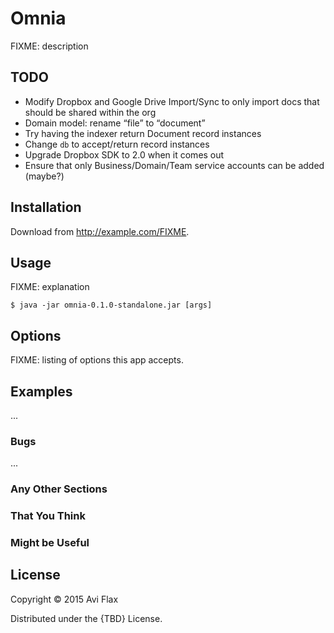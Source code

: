 # Omnia

FIXME: description

## TODO

* Modify Dropbox and Google Drive Import/Sync to only import docs that should be shared within the org
* Domain model: rename “file” to “document”
* Try having the indexer return Document record instances
* Change `db` to accept/return record instances
* Upgrade Dropbox SDK to 2.0 when it comes out
* Ensure that only Business/Domain/Team service accounts can be added (maybe?)

## Installation

Download from http://example.com/FIXME.

## Usage

FIXME: explanation

    $ java -jar omnia-0.1.0-standalone.jar [args]

## Options

FIXME: listing of options this app accepts.

## Examples

...

### Bugs

...

### Any Other Sections
### That You Think
### Might be Useful

## License

Copyright © 2015 Avi Flax

Distributed under the {TBD} License.
